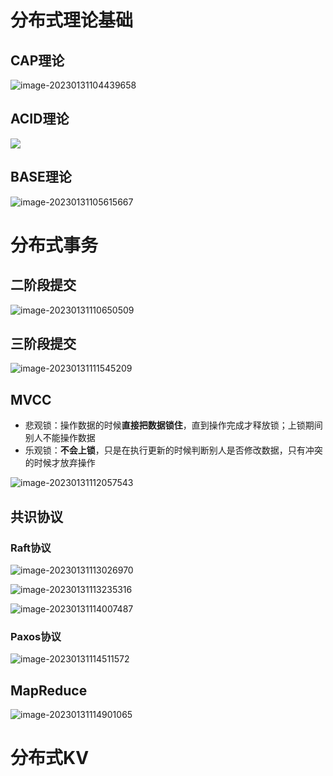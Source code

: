 # 分布式理论基础

## CAP理论

![image-20230131104439658](笔记图片/image-20230131104439658.png)

## ACID理论

![](笔记图片/image-20230131104956000.png)

## BASE理论

![image-20230131105615667](笔记图片/image-20230131105615667.png)

# 分布式事务

## 二阶段提交

![image-20230131110650509](笔记图片/image-20230131110650509.png)

## 三阶段提交

![image-20230131111545209](笔记图片/image-20230131111545209.png)

## MVCC

* 悲观锁：操作数据的时候**直接把数据锁住**，直到操作完成才释放锁；上锁期间别人不能操作数据
* 乐观锁：**不会上锁**，只是在执行更新的时候判断别人是否修改数据，只有冲突的时候才放弃操作

![image-20230131112057543](笔记图片/image-20230131112057543.png)

## 共识协议

### Raft协议

![image-20230131113026970](笔记图片/image-20230131113026970.png)

![image-20230131113235316](笔记图片/image-20230131113235316.png)

![image-20230131114007487](笔记图片/image-20230131114007487.png)

### Paxos协议

![image-20230131114511572](笔记图片/image-20230131114511572.png)

## MapReduce

![image-20230131114901065](笔记图片/image-20230131114901065.png)

# 分布式KV

